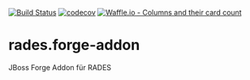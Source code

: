 [![Build Status](https://travis-ci.org/FunThomas424242/rades.forge-addon.svg?branch=master)](https://travis-ci.org/FunThomas424242/rades.forge-addon)
[![codecov](https://codecov.io/gh/FunThomas424242/rades.forge-addon/branch/master/graph/badge.svg)](https://codecov.io/gh/FunThomas424242/rades.forge-addon)
[![Waffle.io - Columns and their card count](https://badge.waffle.io/FunThomas424242/rades.forge-addon.svg?columns=all)](https://waffle.io/FunThomas424242/rades.forge-addon)
# rades.forge-addon
JBoss Forge Addon für RADES
